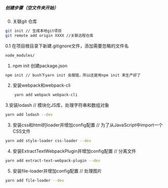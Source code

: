 ##### 创建步骤（空文件夹开始）
0. 关联git 仓库
```sh
git init // 生成本地git项目
git remote add origin XXXX //关联远程仓库 
```
0.1 在项目根目录下新建.gitignore文件，添加需要忽略的文件名
```sh
node_modules/
```
1. npm init 创建package.json
```sh
npm init // bush下yarn init 会报错，所以还是用npm init 来生产好了
```

2. 安装webpack和webpack-cli
```sh
    yarn add webpack webpack-cli
```

3.安装lodash // 模块化JS库，处理字符串和数组对象
```sh
yarn add lodash --dev
```

3. 安装css和html的loader并增加config配置 // 为了从JavaScript中import一个CSS文件
```sh
yarn add style-loader css-loader --dev
```

4. 安装ExtractTextWebpackPlugin并增加config配置 // 分离文件
```sh
yarn add extract-text-webpack-plugin --dev
```

5. 安装file-loader并增加config配置 // 处理图片
```sh
yarn add file-loader --dev
```

